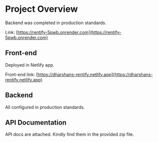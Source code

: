 # Project Overview

Backend was completed in production standards.

Link: [https://rentify-5pwb.onrender.com](https://rentify-5pwb.onrender.com)

## Front-end

Deployed in Netlify app.

Front-end link: [https://dharshans-rentify.netlify.app](https://dharshans-rentify.netlify.app)

## Backend

All configured in production standards.

## API Documentation

API docs are attached. Kindly find them in the provided zip file.
